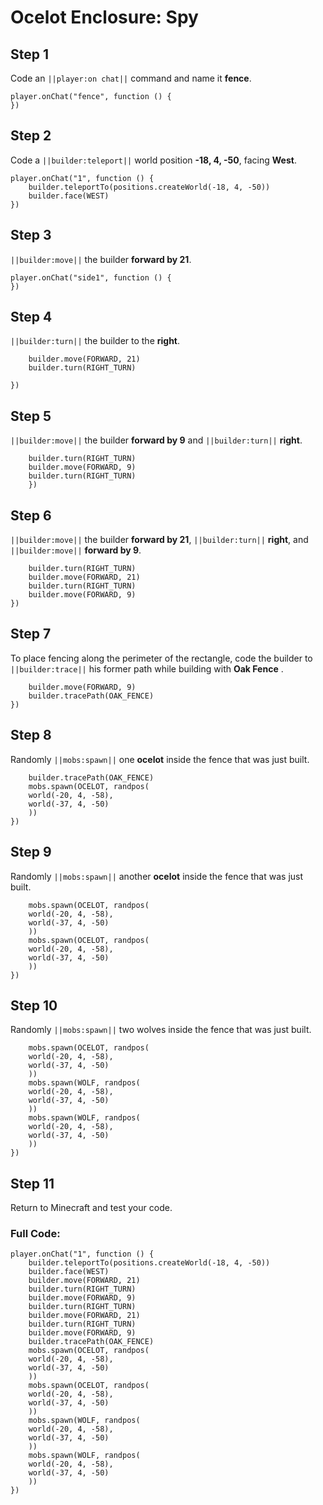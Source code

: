 ﻿# Ocelot Enclosure: Spy

## Step 1
Code an ``||player:on chat||`` command and name it **fence**.

```spy
player.onChat("fence", function () {
})
```

## Step 2

Code a ``||builder:teleport||`` world position **-18, 4, -50**, facing **West**.

```blocks
player.onChat("1", function () {
    builder.teleportTo(positions.createWorld(-18, 4, -50))
    builder.face(WEST)
})
```

## Step 3

``||builder:move||`` the builder **forward by 21**. 

```blocks
player.onChat("side1", function () {
})
```

## Step 4

``||builder:turn||`` the builder to the **right**.

```blocks
    builder.move(FORWARD, 21)
    builder.turn(RIGHT_TURN)
    
})
```

## Step 5

``||builder:move||`` the builder **forward by 9** and ``||builder:turn||`` **right**. 

```blocks
    builder.turn(RIGHT_TURN)
    builder.move(FORWARD, 9)
    builder.turn(RIGHT_TURN)
    })
```

## Step 6

``||builder:move||`` the builder **forward by 21**, ``||builder:turn||`` **right**, and ``||builder:move||`` **forward by 9**.

```blocks
    builder.turn(RIGHT_TURN)
    builder.move(FORWARD, 21)
    builder.turn(RIGHT_TURN)
    builder.move(FORWARD, 9)
})
```

## Step 7

To place fencing along the perimeter of the rectangle, code the builder to ``||builder:trace||`` his former path while building with **Oak Fence** .

```blocks
    builder.move(FORWARD, 9)
    builder.tracePath(OAK_FENCE)
})
```

## Step 8

Randomly ``||mobs:spawn||`` one **ocelot** inside the fence that was just built.

```blocks
    builder.tracePath(OAK_FENCE)
    mobs.spawn(OCELOT, randpos(
    world(-20, 4, -58),
    world(-37, 4, -50)
    ))
})
```

## Step 9

Randomly ``||mobs:spawn||`` another **ocelot** inside the fence that was just built.

```blocks
    mobs.spawn(OCELOT, randpos(
    world(-20, 4, -58),
    world(-37, 4, -50)
    ))
    mobs.spawn(OCELOT, randpos(
    world(-20, 4, -58),
    world(-37, 4, -50)
    ))
})
```

## Step 10

Randomly ``||mobs:spawn||`` two wolves inside the fence that was just built.

```blocks
    mobs.spawn(OCELOT, randpos(
    world(-20, 4, -58),
    world(-37, 4, -50)
    ))
    mobs.spawn(WOLF, randpos(
    world(-20, 4, -58),
    world(-37, 4, -50)
    ))
    mobs.spawn(WOLF, randpos(
    world(-20, 4, -58),
    world(-37, 4, -50)
    ))
})
```

## Step 11

Return to Minecraft and test your code.

### Full Code: 

```blocks
player.onChat("1", function () {
    builder.teleportTo(positions.createWorld(-18, 4, -50))
    builder.face(WEST)
    builder.move(FORWARD, 21)
    builder.turn(RIGHT_TURN)
    builder.move(FORWARD, 9)
    builder.turn(RIGHT_TURN)
    builder.move(FORWARD, 21)
    builder.turn(RIGHT_TURN)
    builder.move(FORWARD, 9)
    builder.tracePath(OAK_FENCE)
    mobs.spawn(OCELOT, randpos(
    world(-20, 4, -58),
    world(-37, 4, -50)
    ))
    mobs.spawn(OCELOT, randpos(
    world(-20, 4, -58),
    world(-37, 4, -50)
    ))
    mobs.spawn(WOLF, randpos(
    world(-20, 4, -58),
    world(-37, 4, -50)
    ))
    mobs.spawn(WOLF, randpos(
    world(-20, 4, -58),
    world(-37, 4, -50)
    ))
})
```

